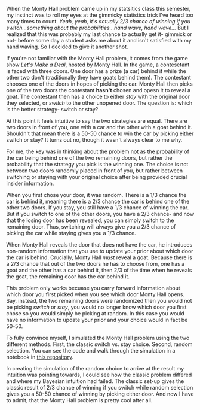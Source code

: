 When the Monty Hall problem came up in my statsitics class this semester, my instinct was to roll my eyes at the gimmicky statistics trick I've heard too many times to count. <em>Yeah, yeah, it's actually 2/3 chance of winning if you switch...something about the probabilities...hand wave, hand wave...</em> But I realized that this was probably my last chance to actually get it- gimmick or not- before some day a student asks me about it and isn't satisfied with my hand waving. So I decided to give it another shot.

If you're not familiar with the Monty Hall problem, it comes from the game show <em>Let's Make a Deal</em>, hosted by Monty Hall. In the game, a contesetant is faced with three doors. One door has a prize (a car) behind it while the other two don't (traditionally they have goats behind them). The contestant chooses one of the doors in hopes of picking the car. Monty Hall then picks one of the two doors the contestant __hasn't__ chosen and opesn it to reveal a goat. The contestant then has a choice to either _stay_ with the original door they selected, or _switch_ to the other unopened door. The question is: which is the better strategy- switch or stay? 

At this point it feels intuitive to say the two strategies are equal. There are two doors in front of you, one with a car and the other with a goat behind it. Shouldn't that mean there is a 50-50 chance to win the car by picking either switch or stay? It turns out no, though it wasn't always clear to me why.

For me, the key was in thinking about the problem not as the probability of the car being behind one of the two remaining doors, but rather the probability that the strategy you pick is the winning one. The choice is not between two doors randomly placed in front of you, but rather between switching or staying with your original choice after being provided crucial insider information.

When you first chose your door, it was random. There is a 1/3 chance the car is behind it, meaning there is a 2/3 chance the car is behind one of the other two doors. If you stay, you still have a 1/3 chance of winning the car. But if you switch to one of the other doors, you have a 2/3 chance- and now that the losing door has been revealed, you can simply switch to the remaining door. Thus, switching will always give you a 2/3 chance of picking the car while staying gives you a 1/3 chance.

When Monty Hall reveals the door that does not have the car, he introduces non-random information that you use to update your prior about which door the car is behind. Crucially, Monty Hall _must_ reveal a goat. Because there is a 2/3 chance that out of the two doors he has to choose from, one has a goat and the other has a car behind it, then 2/3 of the time when he reveals the goat, the remaining door has the car behind it.

This problem only works becuase you carry forward information about which door you first picked when you see which door Monty Hall opens. Say, instead, the two remaining doors were randomized then you would not be picking _switch_ or _stay_, you would no longer know which door you first chose so you would simply be picking at random. In this case you would have no information to update your prior and your choice would in fact be 50-50.

To fully convince myself, I simulated the Monty Hall problem using the two different methods. First, the classic switch vs. stay choice. Second, random selection. You can see the code and walk through the simulation in a notebook in [this repository](https://github.com/alison-campion/monty-hall-sim). 

In creating the simulation of the random choice to arrive at the result my intuition was pointing towards, I could see how the classic problem differed and where my Bayesian intuition had failed. The classic set-up gives the classic result of 2/3 chance of winning if you switch while random selection gives you a 50-50 chance of winning by picking either door. And now I have to admit, that the Monty Hall problem is pretty cool after all.
